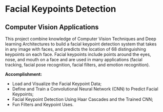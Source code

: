 # Facial Keypoints Detection
## Computer Vision Applications

This project combine knowledge of Computer Vision Techniques and Deep learning Architectures to build a facial keypoint detection system that takes in any image with faces, and predicts the location of 68 distinguishing keypoints on each face. Facial keypoints include points around the eyes, nose, and mouth on a face and are used in many applications (facial tracking, facial pose recognition, facial filters, and emotion recognition).

<b>Accomplishment:</b> 
- Load and Visualize the Facial Keypoint Data;
- Define and Train a Convolutional Neural Network (CNN) to Predict Facial Keypoints;
- Facial Keypoint Detection Using Haar Cascades and the Trained CNN;
- Fun Filters and Keypoint Uses.
